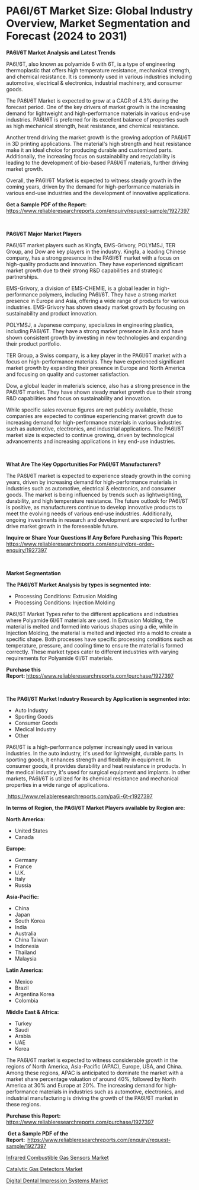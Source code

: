 <p><h1>PA6I/6T Market Size: Global Industry Overview, Market Segmentation and Forecast (2024 to 2031)</h1></p><p><strong>PA6I/6T Market Analysis and Latest Trends</strong></p>
<p><p>PA6I/6T, also known as polyamide 6 with 6T, is a type of engineering thermoplastic that offers high temperature resistance, mechanical strength, and chemical resistance. It is commonly used in various industries including automotive, electrical & electronics, industrial machinery, and consumer goods.</p><p>The PA6I/6T Market is expected to grow at a CAGR of 4.3% during the forecast period. One of the key drivers of market growth is the increasing demand for lightweight and high-performance materials in various end-use industries. PA6I/6T is preferred for its excellent balance of properties such as high mechanical strength, heat resistance, and chemical resistance.</p><p>Another trend driving the market growth is the growing adoption of PA6I/6T in 3D printing applications. The material's high strength and heat resistance make it an ideal choice for producing durable and customized parts. Additionally, the increasing focus on sustainability and recyclability is leading to the development of bio-based PA6I/6T materials, further driving market growth.</p><p>Overall, the PA6I/6T Market is expected to witness steady growth in the coming years, driven by the demand for high-performance materials in various end-use industries and the development of innovative applications.</p></p>
<p><strong>Get a Sample PDF of the Report:&nbsp;</strong> <a href="https://www.reliableresearchreports.com/enquiry/request-sample/1927397">https://www.reliableresearchreports.com/enquiry/request-sample/1927397</a></p>
<p>&nbsp;</p>
<p><strong>PA6I/6T Major Market Players</strong></p>
<p><p>PA6I/6T market players such as Kingfa, EMS-Grivory, POLYMSJ, TER Group, and Dow are key players in the industry. Kingfa, a leading Chinese company, has a strong presence in the PA6I/6T market with a focus on high-quality products and innovation. They have experienced significant market growth due to their strong R&D capabilities and strategic partnerships.</p><p>EMS-Grivory, a division of EMS-CHEMIE, is a global leader in high-performance polymers, including PA6I/6T. They have a strong market presence in Europe and Asia, offering a wide range of products for various industries. EMS-Grivory has shown steady market growth by focusing on sustainability and product innovation.</p><p>POLYMSJ, a Japanese company, specializes in engineering plastics, including PA6I/6T. They have a strong market presence in Asia and have shown consistent growth by investing in new technologies and expanding their product portfolio.</p><p>TER Group, a Swiss company, is a key player in the PA6I/6T market with a focus on high-performance materials. They have experienced significant market growth by expanding their presence in Europe and North America and focusing on quality and customer satisfaction.</p><p>Dow, a global leader in materials science, also has a strong presence in the PA6I/6T market. They have shown steady market growth due to their strong R&D capabilities and focus on sustainability and innovation.</p><p>While specific sales revenue figures are not publicly available, these companies are expected to continue experiencing market growth due to increasing demand for high-performance materials in various industries such as automotive, electronics, and industrial applications. The PA6I/6T market size is expected to continue growing, driven by technological advancements and increasing applications in key end-use industries.</p></p>
<p>&nbsp;</p>
<p><strong>What Are The Key Opportunities For PA6I/6T Manufacturers?</strong></p>
<p><p>The PA6I/6T market is expected to experience steady growth in the coming years, driven by increasing demand for high-performance materials in industries such as automotive, electrical & electronics, and consumer goods. The market is being influenced by trends such as lightweighting, durability, and high temperature resistance. The future outlook for PA6I/6T is positive, as manufacturers continue to develop innovative products to meet the evolving needs of various end-use industries. Additionally, ongoing investments in research and development are expected to further drive market growth in the foreseeable future.</p></p>
<p><strong>Inquire or Share Your Questions If Any Before Purchasing This Report:</strong> <a href="https://www.reliableresearchreports.com/enquiry/pre-order-enquiry/1927397">https://www.reliableresearchreports.com/enquiry/pre-order-enquiry/1927397</a></p>
<p>&nbsp;</p>
<p><strong>Market Segmentation</strong></p>
<p><strong>The PA6I/6T Market Analysis by types is segmented into:</strong></p>
<p><ul><li>Processing Conditions: Extrusion Molding</li><li>Processing Conditions: Injection Molding</li></ul></p>
<p><p>PA6I/6T Market Types refer to the different applications and industries where Polyamide 6I/6T materials are used. In Extrusion Molding, the material is melted and formed into various shapes using a die, while in Injection Molding, the material is melted and injected into a mold to create a specific shape. Both processes have specific processing conditions such as temperature, pressure, and cooling time to ensure the material is formed correctly. These market types cater to different industries with varying requirements for Polyamide 6I/6T materials.</p></p>
<p><strong>Purchase this Report:&nbsp;</strong><a href="https://www.reliableresearchreports.com/purchase/1927397">https://www.reliableresearchreports.com/purchase/1927397</a></p>
<p>&nbsp;</p>
<p><strong>The PA6I/6T Market Industry Research by Application is segmented into:</strong></p>
<p><ul><li>Auto Industry</li><li>Sporting Goods</li><li>Consumer Goods</li><li>Medical Industry</li><li>Other</li></ul></p>
<p><p>PA6I/6T is a high-performance polymer increasingly used in various industries. In the auto industry, it's used for lightweight, durable parts. In sporting goods, it enhances strength and flexibility in equipment. In consumer goods, it provides durability and heat resistance in products. In the medical industry, it's used for surgical equipment and implants. In other markets, PA6I/6T is utilized for its chemical resistance and mechanical properties in a wide range of applications.</p></p>
<p><a href="https://www.reliableresearchreports.com/pa6i-6t-r1927397">&nbsp;https://www.reliableresearchreports.com/pa6i-6t-r1927397</a></p>
<p><strong>In terms of Region, the PA6I/6T Market Players available by Region are:</strong></p>
<p>
    <p> <strong> North America: </strong>
        <ul>
            <li>United States</li>
            <li>Canada</li>
        </ul>
        </p> 
    <p> <strong> Europe: </strong>
        <ul>
            <li>Germany</li>
            <li>France</li>
            <li>U.K.</li>
            <li>Italy</li>
            <li>Russia</li>
        </ul>
        </p> 
    <p> <strong> Asia-Pacific: </strong>
        <ul>
            <li>China</li>
            <li>Japan</li>
            <li>South Korea</li>
            <li>India</li>
            <li>Australia</li>
            <li>China Taiwan</li>
            <li>Indonesia</li>
            <li>Thailand</li>
            <li>Malaysia</li>
        </ul>
        </p> 
    <p> <strong> Latin America: </strong>
        <ul>
            <li>Mexico</li>
            <li>Brazil</li>
            <li>Argentina Korea</li>
            <li>Colombia</li>
        </ul>
        </p> 
    <p> <strong> Middle East & Africa: </strong>
        <ul>
            <li>Turkey</li>
            <li>Saudi</li>
            <li>Arabia</li>
            <li>UAE</li>
            <li>Korea</li>
        </ul>
    </p>
    </p>
<p><p>The PA6I/6T market is expected to witness considerable growth in the regions of North America, Asia-Pacific (APAC), Europe, USA, and China. Among these regions, APAC is anticipated to dominate the market with a market share percentage valuation of around 40%, followed by North America at 30% and Europe at 20%. The increasing demand for high-performance materials in industries such as automotive, electronics, and industrial manufacturing is driving the growth of the PA6I/6T market in these regions.</p></p>
<p><strong>Purchase this Report: </strong><a href="https://www.reliableresearchreports.com/purchase/1927397">https://www.reliableresearchreports.com/purchase/1927397</a></p>
<p>&nbsp;<strong>Get a Sample PDF of the Report:&nbsp;&nbsp;</strong><a href="https://www.reliableresearchreports.com/enquiry/request-sample/1927397">https://www.reliableresearchreports.com/enquiry/request-sample/1927397</a></p>
<p><strong></strong></p>
<p><p><a href="https://github.com/haleemasakdiya1/Market-Research-Report-List-1/blob/main/infrared-combustible-gas-sensors-market.md">Infrared Combustible Gas Sensors Market</a></p><p><a href="https://github.com/yazulaeha/Market-Research-Report-List-1/blob/main/catalytic-gas-detectors-market.md">Catalytic Gas Detectors Market</a></p><p><a href="https://github.com/rionkhanvai01/Market-Research-Report-List-1/blob/main/digital-dental-impression-systems-market.md">Digital Dental Impression Systems Market</a></p></p>